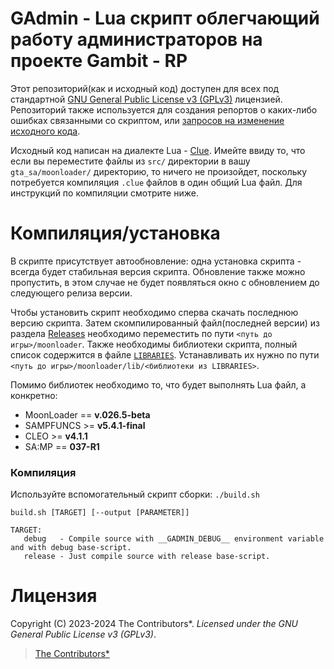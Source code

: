 # GAdmin - Lua скрипт облегчающий работу администраторов на проекте Gambit - RP

Этот репозиторий(как и исходный код) доступен для всех под стандартной [GNU General Public License v3 (GPLv3)](https://github.com/Vadim-Kamalov/GAdmin/blob/main/LICENSE) лицензией.
Репозиторий также используется для создания репортов о каких-либо ошибках связанными со скриптом,
или [запросов на изменение исходного кода](https://github.com/Vadim-Kamalov/GAdmin/pulls).

Исходный код написан на диалекте Lua - [Clue](https://github.com/ClueLang/Clue). Имейте ввиду то, что если вы переместите файлы из
`src/` директории в вашу `gta_sa/moonloader/` директорию, то ничего не произойдет, поскольку потребуется компиляция `.clue` файлов в один общий Lua файл.
Для инструкций по компиляции смотрите ниже.

# Компиляция/установка

В скрипте присутствует автообновление: одна установка скрипта - всегда будет стабильная версия скрипта.
Обновление также можно пропустить, в этом случае не будет появляться окно с обновлением до следующего релиза версии.

Чтобы установить скрипт необходимо сперва скачать последнюю версию скрипта.
Затем скомпилированный файл(последней версии) из раздела [Releases](https://github.com/Vadim-Kamalov/GAdmin/releases)
необходимо переместить по пути `<путь до игры>/moonloader`. Также необходимы
библиотеки скрипта, полный список содержится в файле [`LIBRARIES`](https://github.com/Vadim-Kamalov/GAdmin/blob/main/LIBRARIES).
Устанавливать их нужно по пути `<путь до игры>/moonloader/lib/<библиотеки из LIBRARIES>`.

Помимо библиотек необходимо то, что будет выполнять Lua файл, а конкретно:

- MoonLoader    == **v.026.5-beta**
- SAMPFUNCS     >= **v5.4.1-final**
- CLEO          >= **v4.1.1**
- SA:MP         == **037-R1** 

### Компиляция

Используйте вспомогательный скрипт сборки: `./build.sh`

```
build.sh [TARGET] [--output [PARAMETER]]
 
TARGET:
   debug   - Compile source with __GADMIN_DEBUG__ environment variable and with debug base-script.
   release - Just compile source with release base-script.
```

# Лицензия

Copyright (C) 2023-2024 The Contributors\*.
*Licensed under the GNU General Public License v3 (GPLv3)*.

> [The Contributors\*](https://github.com/Vadim-Kamalov/GAdmin/blob/main/CONTRIBUTORS)
